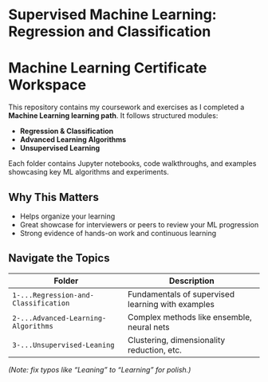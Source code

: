 # Supervised Machine Learning: Regression and Classification
 
# Machine Learning Certificate Workspace

This repository contains my coursework and exercises as I completed a **Machine Learning learning path**. It follows structured modules:

- **Regression & Classification**
- **Advanced Learning Algorithms**
- **Unsupervised Learning**

Each folder contains Jupyter notebooks, code walkthroughs, and examples showcasing key ML algorithms and experiments.

## Why This Matters

- Helps organize your learning
- Great showcase for interviewers or peers to review your ML progression
- Strong evidence of hands-on work and continuous learning

## Navigate the Topics
| Folder | Description |
|--------|-------------|
| `1-...Regression-and-Classification` | Fundamentals of supervised learning with examples |
| `2-...Advanced-Learning-Algorithms` | Complex methods like ensemble, neural nets |
| `3-...Unsupervised-Leaning` | Clustering, dimensionality reduction, etc. |

*(Note: fix typos like “Leaning” to “Learning” for polish.)*
